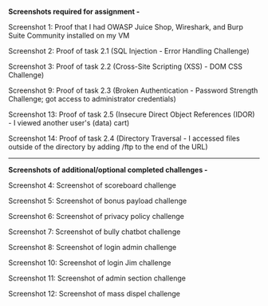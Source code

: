 __Screenshots required for assignment -__ 

Screenshot 1: Proof that I had OWASP Juice Shop, Wireshark, and Burp Suite Community installed on my VM

Screenshot 2: Proof of task 2.1 (SQL Injection - Error Handling Challenge)

Screenshot 3: Proof of task 2.2 (Cross-Site Scripting (XSS) - DOM CSS Challenge)

Screenshot 9: Proof of task 2.3 (Broken Authentication - Password Strength Challenge; got access to administrator credentials) 

Screenshot 13: Proof of task 2.5 (Insecure Direct Object References (IDOR) - I viewed another user's (data) cart)

Screenshot 14: Proof of task 2.4 (Directory Traversal - I accessed files outside of the directory by adding /ftp to the end of the URL)

______________________________________________________________________

__Screenshots of additional/optional completed challenges -__

Screenshot 4: Screenshot of scoreboard challenge 

Screenshot 5: Screenshot of bonus payload challenge 

Screenshot 6: Screenshot of privacy policy challenge 

Screenshot 7: Screenshot of bully chatbot challenge 

Screenshot 8: Screenshot of login admin challenge 

Screenshot 10: Screenshot of login Jim challenge 

Screenshot 11: Screenshot of admin section challenge

Screenshot 12: Screenshot of mass dispel challenge 
